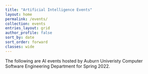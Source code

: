 ```yaml
---
title: "Artificial Intelligence Events"
layout: home
permalink: /events/
collection: events
entries_layout: grid
author_profile: false
sort_by: date
sort_order: forward
classes: wide
---
```


The following are AI events hosted by Auburn Univeristy Computer Software Engineering Department for Spring 2022.
